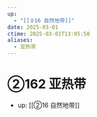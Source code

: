 ```yaml
---
up:
  - "[[②16 自然地带]]"
date: 2025-03-01
ctime: 2025-03-01T13:05:50
aliases:
  - 亚热带
---
```


# ②162 亚热带

- up: [[②16 自然地带]]
